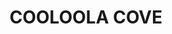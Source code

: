 ---
lastmod: '2025-04-06T06:05:21+00:00'
latitude: -25.891004
layout: suburb
longitude: 152.928987
postcode: '4580'
state: QLD
title: COOLOOLA COVE
url: /qld/cooloola-cove/
---